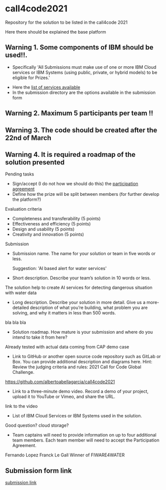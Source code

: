 # call4code2021
Repository for the solution to be listed in the call4code 2021

Here there should be explained the base platform

## Warning 1. Some components of IBM should be used!!. 
* Specifically 'All Submissions must make use of one or more IBM Cloud services or IBM Systems (using public, private, or hybrid models) to be eligible for Prizes.'
+ Here the [list of services available](https://cloud.ibm.com/catalog/)
+ In the submission directory are the options available in the submission form
## Warning 2. Maximum 5 participants per team !!

## Warning 3. The code should be created after the 22nd of March

## Warning 4. It is required a roadmap of the solution presented

Pending tasks
* Sign/accept (I do not how we should do this) the [participation agreement](https://callforcode.org/wp-content/uploads/2021/03/2021-Call-for-Code-Participation-Agreement-v.1.0.pdf)
* Define how the prize will be split between members (for further develop the platform?) 


Evaluation criteria
* Completeness and transferability (5 points)
* Effectiveness and efficiency (5 points)
* Design and usability (5 points)
* Creativity and innovation (5 points)

Submission
* Submission name. The name for your solution or team in five words or less.
  
  Suggestion: 'AI based alert for water services' 
* Short description. Describe your team’s solution in 10 words or less.
  
The solution help to create AI services for detecting dangerous situation with water data
* Long description. Describe your solution in more detail. Give us a more-detailed description of what you’re building, what problem you are solving, and why it matters in less than 500 words.
  
bla bla bla
* Solution roadmap. How mature is your submission and where do you intend to take it from here?
  
Already tested with actual data coming from CAP demo case
* Link to GitHub or another open source code repository such as GitLab or Box. You can provide additional description and diagrams here. Hint: Review the judging criteria and rules: 2021 Call for Code Global Challenge.
  
https://github.com/albertoabellagarcia/call4code2021

* Link to a three-minute demo video. Record a demo of your project, upload it to YouTube or Vimeo, and share the URL.
  
link to the video

* List of IBM Cloud Services or IBM Systems used in the solution.
  
Good question? cloud storage?
* Team captains will need to provide information on up to four additional team members. Each team member will need to accept the Participation Agreement.

Fernando Lopez
Franck Le Gall
Winner of FIWARE4WATER

## Submission form link

[submission link](https://callforcode.org/submit/)